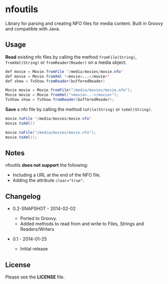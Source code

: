 nfoutils
========

Library for parsing and creating NFO files for media content. Built in Groovy and compatible with Java.

Usage
-----

**Read** existing nfo files by calling the method `fromFile(String)`,  `fromXml(String)` or  `fromReader(Reader)`  on a media object.


```java
def movie = Movie.fromFile '/media/movies/movie.nfo'
def movie = Movie.fromXml '<movie>...</movie>'
def show = TvShow.fromReader(bufferedReader)

```
```java
Movie movie = Movie.fromFile("/media/movies/movie.nfo");
Movie movie = Movie.fromXml("<movie>...</movie>");
TvShow show = TvShow.fromReader(bufferedReader);
```

**Save** a nfo file by calling the method `toFile(String)` or `toXml(String)`.

```java
movie.toFile '/media/movies/movie.nfo'
movie.toXml()
```

```java
movie.toFile("/media/movies/movie.nfo");
movie.toXml();
```


Notes
-----

nfoutils **does not support** the following:

- Including a URL at the end of the NFO file.
- Adding the attribute `clear="true"`.


Changelog
----------

- 0.2-SNAPSHOT - 2014-02-02 
	-  Ported to Groovy. 
	-  Added methods to read from and write to Files, Strings and Readers/Writers

- 0.1 - 2014-01-25 
	-  Initial release


License
-------

Please see the **LICENSE** file.
